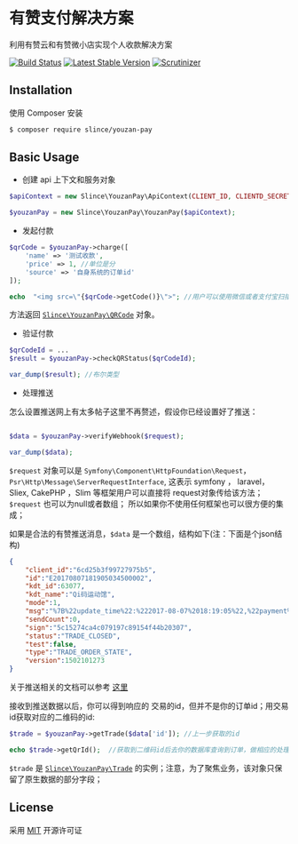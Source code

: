 # 有赞支付解决方案

利用有赞云和有赞微小店实现个人收款解决方案

[![Build Status](https://img.shields.io/travis/slince/youzan-pay/master.svg?style=flat-square)](https://travis-ci.org/slince/youzan-pay)
[![Latest Stable Version](https://img.shields.io/packagist/v/slince/youzan-pay.svg?style=flat-square&label=stable)](https://packagist.org/packages/slince/youzan-pay)
[![Scrutinizer](https://img.shields.io/scrutinizer/g/slince/youzan-pay.svg?style=flat-square)](https://scrutinizer-ci.com/g/slince/youzan-pay/?branch=master)


## Installation

使用 Composer 安装

```bash
$ composer require slince/youzan-pay
```

## Basic Usage

- 创建 api 上下文和服务对象

```php
$apiContext = new Slince\YouzanPay\ApiContext(CLIENT_ID, CLIENTD_SECRET, KDT_ID);

$youzanPay = new Slince\YouzanPay\YouzanPay($apiContext);
```

- 发起付款

```php
$qrCode = $youzanPay->charge([
    'name' => '测试收款',
    'price' => 1, //单位是分
    'source' => '自身系统的订单id'
]);

echo  "<img src=\"{$qrCode->getCode()}\">"; //用户可以使用微信或者支付宝扫描付款
```
方法返回 [`Slince\YouzanPay\QRCode`](./src/Api/QRCode.php) 对象。

- 验证付款

```php
$qrCodeId = ...
$result = $youzanPay->checkQRStatus($qrCodeId);

var_dump($result); //布尔类型
```

- 处理推送

怎么设置推送网上有太多帖子这里不再赘述，假设你已经设置好了推送：

```php

$data = $youzanPay->verifyWebhook($request); 

var_dump($data);
```
`$request` 对象可以是 `Symfony\Component\HttpFoundation\Request`， `Psr\Http\Message\ServerRequestInterface`,
这表示 symfony ， laravel， Sliex, CakePHP ，Slim 等框架用户可以直接将 request对象传给该方法；
`$request` 也可以为null或者数组； 所以如果你不使用任何框架也可以很方便的集成；

如果是合法的有赞推送消息，`$data` 是一个数组，结构如下(注：下面是个json结构)

```json
{
    "client_id":"6cd25b3f99727975b5",
    "id":"E20170807181905034500002",
    "kdt_id":63077,
    "kdt_name":"Qi码运动馆",
    "mode":1,
    "msg":"%7B%22update_time%22:%222017-08-07%2018:19:05%22,%22payment%22:%2211.00%22,%22tid%22:%22E20170807181905034500002%22,%22status%22:%22TRADE_CLOSED%22%7D",
    "sendCount":0,
    "sign":"5c15274ca4c079197c89154f44b20307",
    "status":"TRADE_CLOSED",
    "test":false,
    "type":"TRADE_ORDER_STATE",
    "version":1502101273
}
```
关于推送相关的文档可以参考 [这里](https://www.youzanyun.com/docs/guide/3401/3448)


接收到推送数据以后，你可以得到响应的 交易的id，但并不是你的订单id；用交易 id获取对应的二维码的id:

```php
$trade = $youzanPay->getTrade($data['id']); //上一步获取的id

echo $trade->getQrId();  //获取到二维码id后去你的数据库查询到订单，做相应的处理；
```

`$trade` 是 [`Slince\YouzanPay\Trade`](./src/Api/Trade.php) 的实例；注意，为了聚焦业务，该对象只保留了原生数据的部分字段；


## License
   
采用 [MIT](https://opensource.org/licenses/MIT) 开源许可证
